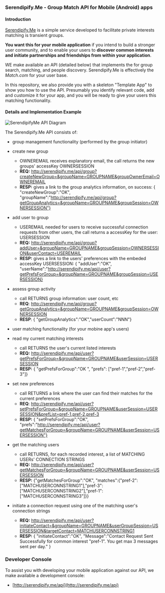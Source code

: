 
### Serendipify.Me  -  Group Match API for Mobile (Android) apps

#### Introduction

[Serendipify.Me](http://serendipify.me) is a simple service developed to facilitate private interests matching is transient groups.

**You want this for your mobile application** if you intend to build a stronger user community, and to enable your users to **discover common interests and initiate partnerships and friendships from within your application**.

WE make available an API (detailed below) that implements the for group search, matching, and people discovery. Serendipify.Me is effectively the *Match.com* for your user base.

In this repository, we also provide you with a skeleton "Template App" to show you how to use the API. Presumably you identify relevant code, add and customize it for your app, and you will be ready to give your users this matching functionality. 

#### Details and Implementation Example

![SerendipifyMe API Diagram](https://github.com/tibisp/GroupDiscoveryAppTemplate/raw/master/img/SerendipifyMe-API-Diagram.png)

The Serendipify.Me API consists of:
- group management functionality (performed by the group initiator)
 - create new group 
   - OWNEREMAIL receives explanatory email, the call returns the new groups' accessKey OWNERSESSION
    - **REQ:** http://serendipify.me/api/group?createNewGroup=&groupName=GROUPNAME&groupOwnerEmail=OWNEREMAIL
    - **RESP:** gives a link to the group analytics information, on success: { "createNewGroup":"OK",  "groupName":"http://serendipify.me/api/group?getGroupAnalytics=&groupName=GROUPNAME&groupSession=OWNERSESSION"}
 - add user to group 
   - USEREMAIL needed for users to receive successful connection requests from other users, the call returns a accessKey for the user: USERSESSION
    - **REQ:** http://serendipify.me/api/group?addUser=&groupName=GROUPNAME&groupSession=OWNERSESSION&userContact=USEREMAIL
    - **RESP:** gives a link to the users' preferences with the embeded accessKey USERSESSION: { "addUser":"OK", "userName":"http://serendipify.me/api/user?getPrefsForGroup=&groupName=GROUPNAME&groupSession=USERSESSION}
 - assess group activity 
   - call RETURNS group information: user count, etc
    - **REQ**: http://serendipify.me/api/group?getGroupAnalytics=&groupName=GROUPNAME&groupSession=OWNERSESSION
    - **RESP**: { "getGroupAnalytics":"OK","userCount":"NNN"}

- user matching functionality (for your mobine app's users)
 - read my current matching interests 
   - call RETURNS the user's current listed interests
    - **REQ:** http://serendipify.me/api/user?getPrefsForGroup=&groupName=GROUPNAME&userSession=USERSESSION
    - **RESP:** { "getPrefsForGroup":"OK ", "prefs": ["pref-1","pref-2","pref-3"]}
 - set new preferences 
   - call RETURNS a link where the user can find their matches for the current preferences
    - **REQ**: http://serendipify.me/api/user?setPrefsForGroup=&groupName=GROUPNAME&userSession=USERSESSION&prefList=pref-1,pref-2,pref-3
    - **RESP:**  { "setPrefsForGroup":"OK", "prefs":"http://serendipify.me/api/user?getMatchesForGroup=&groupName=GROUPNAME&userSession=USERSESSION"}
 - get the matching users 
   - call RETURNS, for each recorded interest, a list of  MATCHING USERs' CONNECTION STRINGS
    - **REQ:** http://serendipify.me/api/user?getMatchesForGroup=&groupName=GROUPNAME&userSession=USERSESSION
    - **RESP:** {"getMatchesForGroup":"OK",  "matches":{"pref-2":["MATCHUSERCONNSTRING1"],"pref-3":["MATCHUSERCONNSTRING2"],"pref-1":["MATCHUSERCONNSTRING3"]}}
 - initiate a connection request using one of the matching user's connection strings 
   - **REQ:** http://serendipify.me/api/user?initiateContact=&groupName=GROUPNAME&userGroupSession=USERSESSION&targetContact=MATCHUSERCONNSTRING1
   - **RESP:** { "initiateContact":"OK",  "Message":"Contact Request Sent Successfully for common interest "pref-1". You get max 3 messages sent per day." }
 
### Developer Console
To assist you with developing your mobile application against our API, we make available a development console:
 - [http://serendipify.me/api](http://serendipify.me/api)

